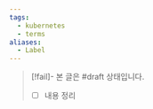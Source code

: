 ```yaml
---
tags:
  - kubernetes
  - terms
aliases:
  - Label
---
```

> [!fail]- 본 글은 #draft 상태입니다.
> - [ ] 내용 정리